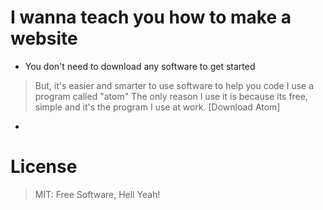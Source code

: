 # I wanna teach you how to make a website

- You don't need to download any software to get started
> But, it's easier and smarter to use software to help you code
> I use a program called "atom"
> The only reason I use it is because its free, simple and it's the program I use at work.
> [Download Atom]

- 




# License
> MIT: Free Software, Hell Yeah!

[Atom]: <https://atom.io/>
